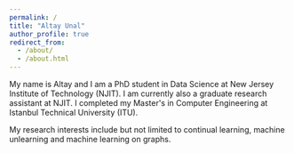 ```yaml
---
permalink: /
title: "Altay Unal"
author_profile: true
redirect_from: 
  - /about/
  - /about.html
---
```


My name is Altay and I am a PhD student in Data Science at New Jersey Institute of Technology (NJIT). I am currently also a graduate research assistant at NJIT. I completed my Master's in Computer Engineering at Istanbul Technical University (ITU).

My research interests include but not limited to continual learning, machine unlearning and machine learning on graphs. 
